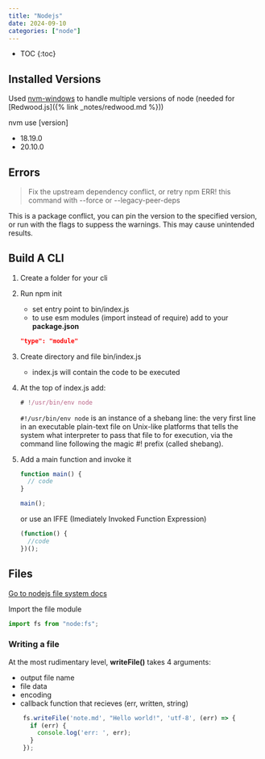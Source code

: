 ```yaml
---
title: "Nodejs"
date: 2024-09-10
categories: ["node"]
---
```


- TOC
{:toc}

## Installed Versions

Used [nvm-windows](https://github.com/coreybutler/nvm-windows) to handle multiple versions of node (needed for [Redwood.js]({%  link _notes/redwood.md %}))

nvm use [version]

- 18.19.0
- 20.10.0

## Errors

> Fix the upstream dependency conflict, or retry npm ERR! this command with --force or --legacy-peer-deps

This is a package conflict, you can pin the version to the specified version, or run with the flags to suppess the warnings. This may cause unintended results.

## Build A CLI

1. Create a folder for your cli
2. Run npm init
    - set entry point to bin/index.js
    - to use esm modules (import instead of require) add to your **package.json**

    ```json
    "type": "module"
    ```

3. Create directory and file bin/index.js
    - index.js will contain the code to be executed
4. At the top of index.js add:

    ```js
    # !/usr/bin/env node
    ```

    `#!/usr/bin/env node` is an instance of a shebang line: the very first line in an executable plain-text file on Unix-like platforms that tells the system what interpreter to pass that file to for execution, via the command line following the magic #! prefix (called shebang).
5. Add a main function and invoke it

    ```js
    function main() {
      // code
    }

    main();
    ```

    or use an IFFE (Imediately Invoked Function Expression)

    ```js
    (function() {
      //code
    })();
    ```

## Files

[Go to nodejs file system docs](https://nodejs.org/docs/latest/api/fs.html)

Import the file module

```js
import fs from "node:fs";
```

### Writing a file

At the most rudimentary level, **writeFile()** takes 4 arguments:

- output file name
- file data
- encoding
- callback function that recieves (err, written, string)

```js
    fs.writeFile('note.md', "Hello world!", 'utf-8', (err) => {
      if (err) {
        console.log('err: ', err);
      }
    });
```
